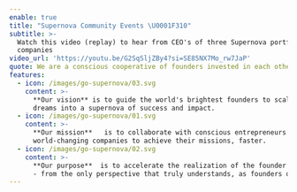 ```yaml
---
enable: true
title: "Supernova Community Events \U0001F310"
subtitle: >-
  Watch this video (replay) to hear from CEO's of three Supernova portfolio
  companies
video_url: 'https://youtu.be/G2SqSljZBy4?si=SE85NX7Mo_rw7JaP'
quote: We are a conscious cooperative of founders invested in each other’s success
features:
  - icon: /images/go-supernova/03.svg
    content: >-
      **Our vision** is to guide the world's brightest founders to scale their
      dreams into a supernova of success and impact. 
  - icon: /images/go-supernova/01.svg
    content: >-
      **Our mission**   is to collaborate with conscious entrepreneurs of
      world-changing companies to achieve their missions, faster.
  - icon: /images/go-supernova/02.svg
    content: >-
      **Our purpose**  is to accelerate the realization of the founder’s vision
      - from the only perspective that truly understands, as founders ourselves.
---
```


